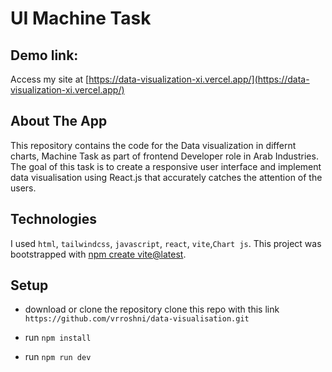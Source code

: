 # UI Machine Task
## Demo link:
Access my site at [https://data-visualization-xi.vercel.app/](https://data-visualization-xi.vercel.app/)
## About The App
This repository contains the code for the Data visualization in differnt charts, Machine Task as part of frontend Developer role  in  Arab Industries. The goal of this task is to create a responsive  user interface and implement data visualisation  using React.js that accurately catches the attention of the users.


## Technologies
I used `html`, `tailwindcss`,  `javascript`, `react`, `vite`,`Chart js`.
This project was bootstrapped with [npm create vite@latest](https://vitejs.dev/guide/).


## Setup
- download or clone the repository
clone this repo with this link `https://github.com/vrroshni/data-visualisation.git`

- run `npm install`
- run `npm run dev`


> 
